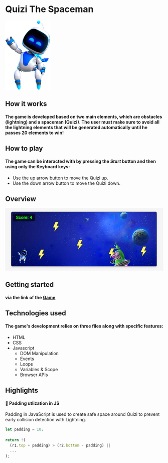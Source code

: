 # Quizi The Spaceman
![Quizi](./images/Spaceman.png)

## How it works
#### The game is developed based on two main elements, which are obstacles **(lightning)** and a spaceman **(Quizi)**. The user must make sure to avoid all the lightning elements that will be generated automatically until he passes 20 elements to win!

## How to play
#### The game can be interacted with by pressing the _Start_ button and then using only the Keyboard keys:
* Use the up arrow button to move the Quizi up.
* Use the down arrow button to move the Quizi down.

## Overview
![Screenshot of the game](./images/ov.JPG)

## Getting started
#### via the link of the [Game](https://mahmoodalnokhatha.github.io/Quizi/) 

## Technologies used
#### The game's development relies on three files along with specific features:
* HTML
* CSS
* Javascript
    * DOM Manipulation
    * Events
    * Loops
    * Variables & Scope
    * Browser APIs

## Highlights
#### 🧱 Padding utlization in JS
Padding in JavaScript is used to create safe space around Quizi to prevent early collision detection with Lightning.

```javascript
let padding = 10;

return !(
  (r1.top + padding) > (r2.bottom - padding) ||
  ...
);
```

